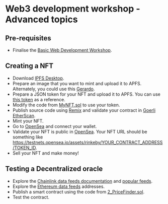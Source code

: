 # Web3 development workshop - Advanced topics

## Pre-requisites

- Finalise the [Basic Web Development Workshop](https://github.com/gonzaloronvera/web_3_development_training/blob/main/README.md).

## Creating a NFT

- Download [IPFS Desktop](https://docs.ipfs.tech/install/ipfs-desktop/#macos).
- Prepare an image that you want to mint and upload it to APFS. Alternately, you could use this [Gerardo](https://ipfs.io/ipfs/QmNSNrtgvLc1dYQQCz9KHwkSZUH8M7hUKkyLYK1hkdhn4f?filename=gerardo.jpg).
- Prepare a JSON token for your NFT and upload it to APFS. You can use [this token](https://ipfs.io/ipfs/QmSkD7RJXsABotJEfDk2ANGMGbgStuKmi2z2AfNX8BL6be?filename=1-gerardo.json) as a reference.    
- Modify the code from [MyNFT.sol](https://github.com/gonzaloronvera/web_3_development_training_advanced_topics/blob/main/1_MyNFT.sol) to use your token.
- Publish source code using [Remix](https://remix.ethereum.org/) and validate your contract in [Goerli EtherScan](https://goerli.etherscan.io/).
- Mint your NFT.
- Go to [OpenSea](https://testnets.opensea.io/) and connect your wallet.
- Validate your NFT is public in [OpenSea](https://testnets.opensea.io/). Your NFT URL should be something like https://testnets.opensea.io/assets/rinkeby/YOUR_CONTRACT_ADDRESS/TOKEN_ID.
- Sell your NFT and make money!

## Testing a Decentralized oracle

- Explore the [Chainlink data feeds documentation](https://docs.chain.link/docs/get-the-latest-price/) and [popular feeds](https://data.chain.link/).
- Explore the [Ethereum data feeds](https://docs.chain.link/docs/ethereum-addresses/) addresses.
- Publish a smart contract using the code from [2_PriceFinder.sol](https://github.com/gonzaloronvera/web_3_development_training_advanced_topics/blob/main/2_PriceFinder.sol).
- Test the contract.



